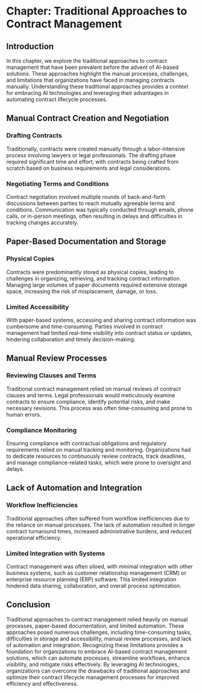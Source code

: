 Chapter: Traditional Approaches to Contract Management
======================================================

Introduction
------------

In this chapter, we explore the traditional approaches to contract management that have been prevalent before the advent of AI-based solutions. These approaches highlight the manual processes, challenges, and limitations that organizations have faced in managing contracts manually. Understanding these traditional approaches provides a context for embracing AI technologies and leveraging their advantages in automating contract lifecycle processes.

Manual Contract Creation and Negotiation
----------------------------------------

### Drafting Contracts

Traditionally, contracts were created manually through a labor-intensive process involving lawyers or legal professionals. The drafting phase required significant time and effort, with contracts being crafted from scratch based on business requirements and legal considerations.

### Negotiating Terms and Conditions

Contract negotiation involved multiple rounds of back-and-forth discussions between parties to reach mutually agreeable terms and conditions. Communication was typically conducted through emails, phone calls, or in-person meetings, often resulting in delays and difficulties in tracking changes accurately.

Paper-Based Documentation and Storage
-------------------------------------

### Physical Copies

Contracts were predominantly stored as physical copies, leading to challenges in organizing, retrieving, and tracking contract information. Managing large volumes of paper documents required extensive storage space, increasing the risk of misplacement, damage, or loss.

### Limited Accessibility

With paper-based systems, accessing and sharing contract information was cumbersome and time-consuming. Parties involved in contract management had limited real-time visibility into contract status or updates, hindering collaboration and timely decision-making.

Manual Review Processes
-----------------------

### Reviewing Clauses and Terms

Traditional contract management relied on manual reviews of contract clauses and terms. Legal professionals would meticulously examine contracts to ensure compliance, identify potential risks, and make necessary revisions. This process was often time-consuming and prone to human errors.

### Compliance Monitoring

Ensuring compliance with contractual obligations and regulatory requirements relied on manual tracking and monitoring. Organizations had to dedicate resources to continuously review contracts, track deadlines, and manage compliance-related tasks, which were prone to oversight and delays.

Lack of Automation and Integration
----------------------------------

### Workflow Inefficiencies

Traditional approaches often suffered from workflow inefficiencies due to the reliance on manual processes. The lack of automation resulted in longer contract turnaround times, increased administrative burdens, and reduced operational efficiency.

### Limited Integration with Systems

Contract management was often siloed, with minimal integration with other business systems, such as customer relationship management (CRM) or enterprise resource planning (ERP) software. This limited integration hindered data sharing, collaboration, and overall process optimization.

Conclusion
----------

Traditional approaches to contract management relied heavily on manual processes, paper-based documentation, and limited automation. These approaches posed numerous challenges, including time-consuming tasks, difficulties in storage and accessibility, manual review processes, and lack of automation and integration. Recognizing these limitations provides a foundation for organizations to embrace AI-based contract management solutions, which can automate processes, streamline workflows, enhance visibility, and mitigate risks effectively. By leveraging AI technologies, organizations can overcome the drawbacks of traditional approaches and optimize their contract lifecycle management processes for improved efficiency and effectiveness.
